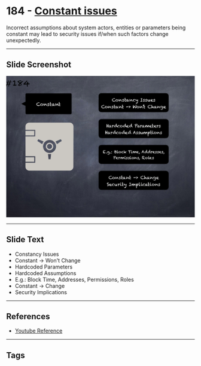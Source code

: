 # 184 - [Constant issues](Constant%20issues.md)
Incorrect assumptions about system actors, entities or parameters being constant may lead to security issues if/when such factors change unexpectedly.
___
## Slide Screenshot
![0184.png](../../images/5.%20Pitfalls%20and%20Best%20Practices%20201/184.png)
___
## Slide Text
- Constancy Issues
- Constant -> Won't Change
- Hardcoded Parameters
- Hardcoded Assumptions
- E.g.: Block Time, Addresses, Permissions, Roles
- Constant -> Change 
- Security Implications
___
## References
- [Youtube Reference](https://youtu.be/QSsfkmcdbPw?t=156)
___
## Tags